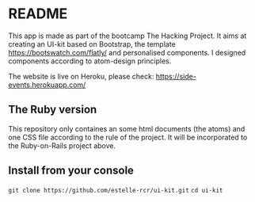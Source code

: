 # README

This app is made as part of the bootcamp The Hacking Project. 
It aims at creating an UI-kit based on Bootstrap, the template https://bootswatch.com/flatly/ and personalised components. I designed components according to atom-design principles.

The website is live on Heroku, please check: 
https://side-events.herokuapp.com/ 

## The Ruby version 
This repository only containes an some html documents (the atoms) and one CSS file according to the rule of the project. It will be incorporated to the Ruby-on-Rails project above.

## Install from your console
`git clone https://github.com/estelle-rcr/ui-kit.git`
  `cd ui-kit`